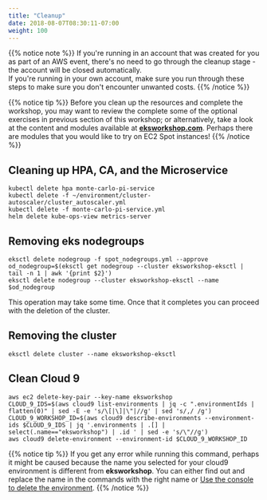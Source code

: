 ```yaml
---
title: "Cleanup"
date: 2018-08-07T08:30:11-07:00
weight: 100
---
```


{{% notice note %}}
If you're running in an account that was created for you as part of an AWS event, there's no need to go through the cleanup stage - the account will be closed automatically.\
If you're running in your own account, make sure you run through these steps to make sure you don't encounter unwanted costs.
{{% /notice %}}

{{% notice tip %}}
Before you clean up the resources and complete the workshop, you may want to review the complete some of the optional exercises in previous section of this workshop; or alternatively, take a look at the content and modules available at **[eksworkshop.com](https://eksworkshop.com/)**. Perhaps there are modules that you would like to try on EC2 Spot instances!
{{% /notice %}}

## Cleaning up HPA, CA, and the Microservice
```
kubectl delete hpa monte-carlo-pi-service
kubectl delete -f ~/environment/cluster-autoscaler/cluster_autoscaler.yml
kubectl delete -f monte-carlo-pi-service.yml
helm delete kube-ops-view metrics-server
```

## Removing eks nodegroups
```
eksctl delete nodegroup -f spot_nodegroups.yml --approve
od_nodegroup=$(eksctl get nodegroup --cluster eksworkshop-eksctl | tail -n 1 | awk '{print $2}')
eksctl delete nodegroup --cluster eksworkshop-eksctl --name $od_nodegroup
```

This operation may take some time. Once that it completes you can proceed with the deletion of the cluster.

## Removing the cluster
```
eksctl delete cluster --name eksworkshop-eksctl
```


## Clean Cloud 9
```
aws ec2 delete-key-pair --key-name eksworkshop
CLOUD_9_IDS=$(aws cloud9 list-environments | jq -c ".environmentIds | flatten(0)" | sed -E -e 's/\[|\]|\"|//g' | sed 's/,/ /g')
CLOUD_9_WORKSHOP_ID=$(aws cloud9 describe-environments --environment-ids $CLOUD_9_IDS | jq '.environments | .[] | select(.name=="eksworkshop") | .id ' | sed -e 's/\"//g')
aws cloud9 delete-environment --environment-id $CLOUD_9_WORKSHOP_ID
```

{{% notice tip %}}
If you get any error while running this command, perhaps it might be caused because the name you selected for your cloud9 environment is different from **eksworkshop**. You can either find out and replace the name in the commands with the right name or [Use the console to delete the environment](https://docs.aws.amazon.com/cloud9/latest/user-guide/delete-environment.html).
{{% /notice %}}
